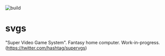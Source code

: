 ![build](https://github.com/mattiasgustavsson/svgs/workflows/build/badge.svg)

# svgs
"Super Video Game System". Fantasy home computer. Work-in-progress. (https://twitter.com/hashtag/supervgs)
